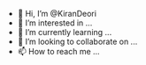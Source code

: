 - 👋 Hi, I’m @KiranDeori
- 👀 I’m interested in ...
- 🌱 I’m currently learning ...
- 💞️ I’m looking to collaborate on ...
- 📫 How to reach me ...

<!---
KiranDeori/KiranDeori is a ✨ special ✨ repository because its `README.md` (this file) appears on your GitHub profile.
You can click the Preview link to take a look at your changes.
--->
